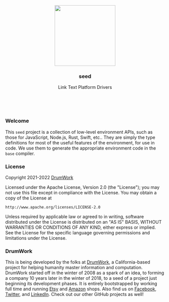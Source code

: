 
<br/>
<br/>
<br/>
<br/>
<br/>
<br/>
<br/>

<p align='center'>
  <img src='https://github.com/teamdrumwork/seed/blob/make/view/view.svg?raw=true' height='192'>
</p>

<h3 align='center'>seed</h3>
<p align='center'>
  Link Text Platform Drivers
</p>

<br/>
<br/>
<br/>

### Welcome

This `seed` project is a collection of low-level environment APIs, such as those for JavaScript, Node.js, Rust, Swift, etc.. They are simply the type definitions for most of the useful features of the environment, for use in code. We use them to generate the appropriate environment code in the `base` compiler.

### License

Copyright 2021-2022 <a href='https://drum.work'>DrumWork</a>

Licensed under the Apache License, Version 2.0 (the "License");
you may not use this file except in compliance with the License.
You may obtain a copy of the License at

    http://www.apache.org/licenses/LICENSE-2.0

Unless required by applicable law or agreed to in writing, software
distributed under the License is distributed on an "AS IS" BASIS,
WITHOUT WARRANTIES OR CONDITIONS OF ANY KIND, either express or implied.
See the License for the specific language governing permissions and
limitations under the License.

### DrumWork

This is being developed by the folks at [DrumWork](https://drum.work), a California-based project for helping humanity master information and computation. DrumWork started off in the winter of 2008 as a spark of an idea, to forming a company 10 years later in the winter of 2018, to a seed of a project just beginning its development phases. It is entirely bootstrapped by working full time and running [Etsy](https://etsy.com/shop/mountbuild) and [Amazon](https://www.amazon.com/s?rh=p_27%3AMount+Build) shops. Also find us on [Facebook](https://www.facebook.com/teamdrumwork), [Twitter](https://twitter.com/teamdrumwork), and [LinkedIn](https://www.linkedin.com/company/teamdrumwork). Check out our other GitHub projects as well!
